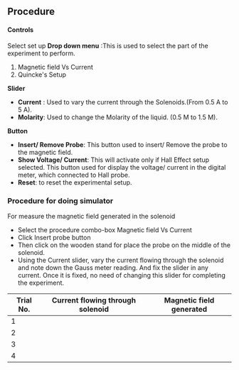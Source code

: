## Procedure

#### Controls

Select set up 
**Drop down menu** :This is used to select the part of the experiment to perform.
1. Magnetic field Vs Current
2. Quincke's Setup

**Slider**
- **Current** : Used to vary the current through the Solenoids.(From 0.5 A to 5 A).
- **Molarity**: Used to change the Molarity of the liquid. (0.5 M to 1.5 M).

**Button**
- **Insert/ Remove Probe**: This button used to insert/ Remove the probe to the magnetic field.
- **Show Voltage/ Current**: This will activate only if Hall Effect setup selected. This button used for display the voltage/ current in the digital meter, which connected to Hall probe.
- **Reset**: to reset the experimental setup.

### Procedure for doing simulator
For measure the magnetic field generated in the solenoid
- Select the procedure combo-box Magnetic field Vs Current
- Click Insert probe button
- Then click on the wooden stand for place the probe on the middle of the solenoid.
- Using the Current slider, vary the current flowing through the solenoid and note down the Gauss meter reading. And fix the slider in any current. Once it is fixed, no need of changing this slider for completing the experiment.


<table>
    <thead>
      <tr>
        <th>Trial No.</th>
        <th>Current flowing through solenoid</th>
        <th>Magnetic field generated</th>
      </tr>
    </thead>
    <tbody>
      <tr>
        <td>1</td>
        <td></td>
        <td></td>
      </tr>
      <tr>
        <td>2</td>
        <td></td>
        <td></td>
      </tr>
      <tr>
        <td>3</td>
        <td></td>
        <td></td>
      </tr>
      <tr>
        <td>4</td>
        <td></td>
        <td></td>
      </tr>
    </tbody>
  </table>
